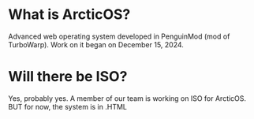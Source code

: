 # What is ArcticOS?
Advanced web operating system developed in PenguinMod (mod of TurboWarp).
Work on it began on December 15, 2024.

# Will there be ISO?
Yes, probably yes. A member of our team is working on ISO for ArcticOS.
BUT for now, the system is in .HTML
